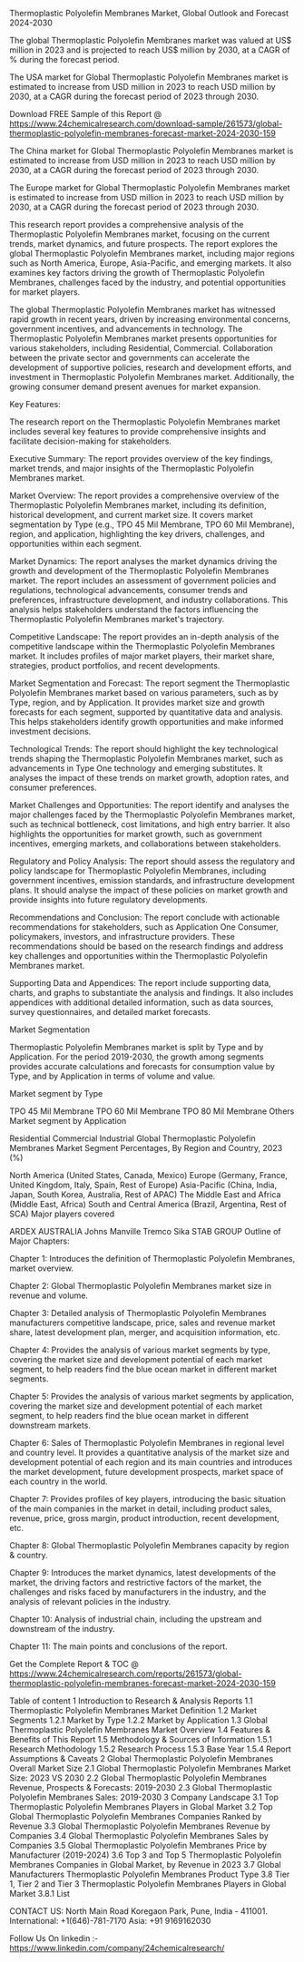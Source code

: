 Thermoplastic Polyolefin Membranes Market, Global Outlook and Forecast 2024-2030

The global Thermoplastic Polyolefin Membranes market was valued at US$ million in 2023 and is projected to reach US$ million by 2030, at a CAGR of % during the forecast period.

The USA market for Global Thermoplastic Polyolefin Membranes market is estimated to increase from USD million in 2023 to reach USD million by 2030, at a CAGR during the forecast period of 2023 through 2030.

Download FREE Sample of this Report @ https://www.24chemicalresearch.com/download-sample/261573/global-thermoplastic-polyolefin-membranes-forecast-market-2024-2030-159

The China market for Global Thermoplastic Polyolefin Membranes market is estimated to increase from USD million in 2023 to reach USD million by 2030, at a CAGR during the forecast period of 2023 through 2030.

The Europe market for Global Thermoplastic Polyolefin Membranes market is estimated to increase from USD million in 2023 to reach USD million by 2030, at a CAGR during the forecast period of 2023 through 2030.

This research report provides a comprehensive analysis of the Thermoplastic Polyolefin Membranes market, focusing on the current trends, market dynamics, and future prospects. The report explores the global Thermoplastic Polyolefin Membranes market, including major regions such as North America, Europe, Asia-Pacific, and emerging markets. It also examines key factors driving the growth of Thermoplastic Polyolefin Membranes, challenges faced by the industry, and potential opportunities for market players.

The global Thermoplastic Polyolefin Membranes market has witnessed rapid growth in recent years, driven by increasing environmental concerns, government incentives, and advancements in technology. The Thermoplastic Polyolefin Membranes market presents opportunities for various stakeholders, including Residential, Commercial. Collaboration between the private sector and governments can accelerate the development of supportive policies, research and development efforts, and investment in Thermoplastic Polyolefin Membranes market. Additionally, the growing consumer demand present avenues for market expansion.

Key Features:

The research report on the Thermoplastic Polyolefin Membranes market includes several key features to provide comprehensive insights and facilitate decision-making for stakeholders.

Executive Summary: The report provides overview of the key findings, market trends, and major insights of the Thermoplastic Polyolefin Membranes market.

Market Overview: The report provides a comprehensive overview of the Thermoplastic Polyolefin Membranes market, including its definition, historical development, and current market size. It covers market segmentation by Type (e.g., TPO 45 Mil Membrane, TPO 60 Mil Membrane), region, and application, highlighting the key drivers, challenges, and opportunities within each segment.

Market Dynamics: The report analyses the market dynamics driving the growth and development of the Thermoplastic Polyolefin Membranes market. The report includes an assessment of government policies and regulations, technological advancements, consumer trends and preferences, infrastructure development, and industry collaborations. This analysis helps stakeholders understand the factors influencing the Thermoplastic Polyolefin Membranes market's trajectory.

Competitive Landscape: The report provides an in-depth analysis of the competitive landscape within the Thermoplastic Polyolefin Membranes market. It includes profiles of major market players, their market share, strategies, product portfolios, and recent developments.

Market Segmentation and Forecast: The report segment the Thermoplastic Polyolefin Membranes market based on various parameters, such as by Type, region, and by Application. It provides market size and growth forecasts for each segment, supported by quantitative data and analysis. This helps stakeholders identify growth opportunities and make informed investment decisions.

Technological Trends: The report should highlight the key technological trends shaping the Thermoplastic Polyolefin Membranes market, such as advancements in Type One technology and emerging substitutes. It analyses the impact of these trends on market growth, adoption rates, and consumer preferences.

Market Challenges and Opportunities: The report identify and analyses the major challenges faced by the Thermoplastic Polyolefin Membranes market, such as technical bottleneck, cost limitations, and high entry barrier. It also highlights the opportunities for market growth, such as government incentives, emerging markets, and collaborations between stakeholders.

Regulatory and Policy Analysis: The report should assess the regulatory and policy landscape for Thermoplastic Polyolefin Membranes, including government incentives, emission standards, and infrastructure development plans. It should analyse the impact of these policies on market growth and provide insights into future regulatory developments.

Recommendations and Conclusion: The report conclude with actionable recommendations for stakeholders, such as Application One Consumer, policymakers, investors, and infrastructure providers. These recommendations should be based on the research findings and address key challenges and opportunities within the Thermoplastic Polyolefin Membranes market.

Supporting Data and Appendices: The report include supporting data, charts, and graphs to substantiate the analysis and findings. It also includes appendices with additional detailed information, such as data sources, survey questionnaires, and detailed market forecasts.

Market Segmentation

Thermoplastic Polyolefin Membranes market is split by Type and by Application. For the period 2019-2030, the growth among segments provides accurate calculations and forecasts for consumption value by Type, and by Application in terms of volume and value.

Market segment by Type

TPO 45 Mil Membrane
TPO 60 Mil Membrane
TPO 80 Mil Membrane
Others
Market segment by Application

Residential
Commercial
Industrial
Global Thermoplastic Polyolefin Membranes Market Segment Percentages, By Region and Country, 2023 (%)

North America (United States, Canada, Mexico)
Europe (Germany, France, United Kingdom, Italy, Spain, Rest of Europe)
Asia-Pacific (China, India, Japan, South Korea, Australia, Rest of APAC)
The Middle East and Africa (Middle East, Africa)
South and Central America (Brazil, Argentina, Rest of SCA)
Major players covered

ARDEX AUSTRALIA
Johns Manville
Tremco
Sika
STAB GROUP
Outline of Major Chapters:

Chapter 1: Introduces the definition of Thermoplastic Polyolefin Membranes, market overview.

Chapter 2: Global Thermoplastic Polyolefin Membranes market size in revenue and volume.

Chapter 3: Detailed analysis of Thermoplastic Polyolefin Membranes manufacturers competitive landscape, price, sales and revenue market share, latest development plan, merger, and acquisition information, etc.

Chapter 4: Provides the analysis of various market segments by type, covering the market size and development potential of each market segment, to help readers find the blue ocean market in different market segments.

Chapter 5: Provides the analysis of various market segments by application, covering the market size and development potential of each market segment, to help readers find the blue ocean market in different downstream markets.

Chapter 6: Sales of Thermoplastic Polyolefin Membranes in regional level and country level. It provides a quantitative analysis of the market size and development potential of each region and its main countries and introduces the market development, future development prospects, market space of each country in the world.

Chapter 7: Provides profiles of key players, introducing the basic situation of the main companies in the market in detail, including product sales, revenue, price, gross margin, product introduction, recent development, etc.

Chapter 8: Global Thermoplastic Polyolefin Membranes capacity by region & country.

Chapter 9: Introduces the market dynamics, latest developments of the market, the driving factors and restrictive factors of the market, the challenges and risks faced by manufacturers in the industry, and the analysis of relevant policies in the industry.

Chapter 10: Analysis of industrial chain, including the upstream and downstream of the industry.

Chapter 11: The main points and conclusions of the report.

Get the Complete Report & TOC @ https://www.24chemicalresearch.com/reports/261573/global-thermoplastic-polyolefin-membranes-forecast-market-2024-2030-159

Table of content
1 Introduction to Research & Analysis Reports
1.1 Thermoplastic Polyolefin Membranes Market Definition
1.2 Market Segments
1.2.1 Market by Type
1.2.2 Market by Application
1.3 Global Thermoplastic Polyolefin Membranes Market Overview
1.4 Features & Benefits of This Report
1.5 Methodology & Sources of Information
1.5.1 Research Methodology
1.5.2 Research Process
1.5.3 Base Year
1.5.4 Report Assumptions & Caveats
2 Global Thermoplastic Polyolefin Membranes Overall Market Size
2.1 Global Thermoplastic Polyolefin Membranes Market Size: 2023 VS 2030
2.2 Global Thermoplastic Polyolefin Membranes Revenue, Prospects & Forecasts: 2019-2030
2.3 Global Thermoplastic Polyolefin Membranes Sales: 2019-2030
3 Company Landscape
3.1 Top Thermoplastic Polyolefin Membranes Players in Global Market
3.2 Top Global Thermoplastic Polyolefin Membranes Companies Ranked by Revenue
3.3 Global Thermoplastic Polyolefin Membranes Revenue by Companies
3.4 Global Thermoplastic Polyolefin Membranes Sales by Companies
3.5 Global Thermoplastic Polyolefin Membranes Price by Manufacturer (2019-2024)
3.6 Top 3 and Top 5 Thermoplastic Polyolefin Membranes Companies in Global Market, by Revenue in 2023
3.7 Global Manufacturers Thermoplastic Polyolefin Membranes Product Type
3.8 Tier 1, Tier 2 and Tier 3 Thermoplastic Polyolefin Membranes Players in Global Market
3.8.1 List

CONTACT US:
North Main Road Koregaon Park, Pune, India - 411001.
International: +1(646)-781-7170
Asia: +91 9169162030

Follow Us On linkedin :- https://www.linkedin.com/company/24chemicalresearch/
